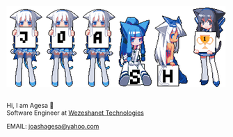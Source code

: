 <img src="https://github.com/Jace254/Jace254/blob/main/Github%20Cheersquad.png"/>
<br>
<br>


Hi, I am Agesa 👋<br>
Software Engineer at [Wezeshanet Technologies](https://www.wezeshanet.com)

EMAIL: <a href="mailto:joashagesa@yahoo.com">joashagesa@yahoo.com</a>
